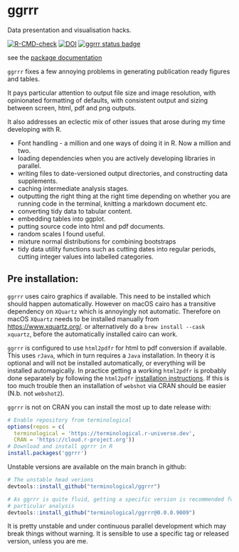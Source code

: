 # ggrrr

Data presentation and visualisation hacks.

[![R-CMD-check](https://github.com/terminological/ggrrr/workflows/R-CMD-check/badge.svg)](https://github.com/terminological/ggrrr/actions)
[![DOI](https://zenodo.org/badge/489738724.svg)](https://zenodo.org/badge/latestdoi/489738724)
[![ggrrr status badge](https://terminological.r-universe.dev/badges/ggrrr)](https://terminological.r-universe.dev)

see the [package documentation](https://terminological.github.io/ggrrr/docs/)

`ggrrr` fixes a few annoying problems in generating publication ready figures and tables.

It pays particular attention to output file size and image resolution, with
opinionated formatting of defaults, with consistent output and sizing between
screen, html, pdf and png outputs.

It also addresses an eclectic mix of other issues that arose during my time developing with R.

* Font handling - a million and one ways of doing it in R. Now a million and two.
* loading dependencies when you are actively developing libraries in parallel.
* writing files to date-versioned output directories, and constructing data supplements.
* caching intermediate analysis stages.
* outputting the right thing at the right time depending on whether you are
running code in the terminal, knitting a markdown document etc.
* converting tidy data to tabular content.
* embedding tables into ggplot.
* putting source code into html and pdf documents.
* random scales I found useful.
* mixture normal distributions for combining bootstraps
* tidy data utility functions such as cutting dates into regular periods,
cutting integer values into labelled categories.

## Pre installation:

`ggrrr` uses cairo graphics if available. This need to be installed which should
happen automatically. However on macOS cairo has a transitive dependency on
`XQuartz` which is annoyingly not automatic. Therefore on macOS `XQuartz` needs
to be installed manually from https://www.xquartz.org/. or alternatively do a
`brew install --cask xquartz`, before the automatically installed cairo can
work.

`ggrrr` is configured to use `html2pdfr` for html to pdf conversion if
available. This uses `rJava`, which in turn requires a `Java` installation. In
theory it is optional and will not be installed automatically, or everything
will be installed automagically. In practice getting a working `html2pdfr` is
probably done separately by following the `html2pdfr` [installation
instructions](https://github.com/terminological/html2pdfr). If this is too much
trouble then an installation of `webshot` via CRAN should be easier (N.b. not
`webshot2`).

`ggrrr` is not on CRAN you can install the most up to date release with:

```R
# Enable repository from terminological
options(repos = c(
  terminological = 'https://terminological.r-universe.dev',
  CRAN = 'https://cloud.r-project.org'))
# Download and install ggrrr in R
install.packages('ggrrr')
```

Unstable versions are available on the main branch in github:

```R
# The unstable head verions
devtools::install_github("terminological/ggrrr")

# As ggrrr is quite fluid, getting a specific version is recommended for any 
# particular analysis
devtools::install_github("terminological/ggrrr@0.0.0.9009")

```

It is pretty unstable and under continuous parallel development which may break
things without warning. It is sensible to use a specific tag or released
version, unless you are me.
